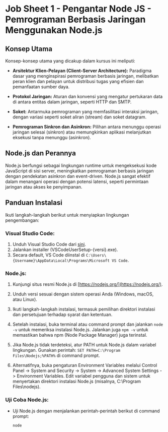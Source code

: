 # Job Sheet 1 - Pengantar Node JS - Pemrograman Berbasis Jaringan Menggunakan Node.js

## Konsep Utama

Konsep-konsep utama yang dicakup dalam kursus ini meliputi:

- **Arsitektur Klien-Pelayan (Client-Server Architecture):** Paradigma dasar yang menginspirasi pemrograman berbasis jaringan, melibatkan peran klien dan pelayan untuk distribusi tugas yang efisien dan pemanfaatan sumber daya.

- **Protokol Jaringan:** Aturan dan konvensi yang mengatur pertukaran data di antara entitas dalam jaringan, seperti HTTP dan SMTP.

- **Soket:** Antarmuka pemrograman yang memfasilitasi interaksi jaringan, dengan variasi seperti soket aliran (stream) dan soket datagram.

- **Pemrograman Sinkron dan Asinkron:** Pilihan antara menunggu operasi jaringan selesai (sinkron) atau memungkinkan aplikasi melanjutkan eksekusi tanpa menunggu (asinkron).

## Node.js dan Perannya

Node.js berfungsi sebagai lingkungan runtime untuk mengeksekusi kode JavaScript di sisi server, meningkatkan pemrograman berbasis jaringan dengan pendekatan asinkron dan event-driven. Node.js sangat efektif dalam menangani operasi dengan potensi latensi, seperti permintaan jaringan atau akses ke penyimpanan.

## Panduan Instalasi

Ikuti langkah-langkah berikut untuk menyiapkan lingkungan pengembangan:

### Visual Studio Code:

1. Unduh Visual Studio Code dari [sini](https://code.visualstudio.com/).
2. Jalankan installer (VSCodeUserSetup-{versi}.exe).
3. Secara default, VS Code diinstal di `C:\Users\{Username}\AppData\Local\Programs\Microsoft VS Code`.

### Node.js:

1. Kunjungi situs resmi Node.js di [https://nodejs.org/](https://nodejs.org/).
2. Unduh versi sesuai dengan sistem operasi Anda (Windows, macOS, atau Linux).
3. Ikuti langkah-langkah instalasi, termasuk pemilihan direktori instalasi dan persetujuan terhadap syarat dan ketentuan.

4. Setelah instalasi, buka terminal atau command prompt dan jalankan `node -v` untuk memeriksa instalasi Node.js. Jalankan juga `npm -v` untuk memastikan bahwa npm (Node Package Manager) juga terinstal.

5. Jika Node.js tidak terdeteksi, atur PATH untuk Node.js dalam variabel lingkungan. Gunakan perintah: `SET PATH=C:\Program Files\Nodejs;%PATH%` di command prompt.

6. Alternatifnya, buka pengaturan Environment Variables melalui Control Panel -> System and Security -> System -> Advanced System Settings -> Environment Variables. Edit variabel pengguna dan sistem untuk menyertakan direktori instalasi Node.js (misalnya, C:\Program Files\nodejs).

### Uji Coba Node.js:

- Uji Node.js dengan menjalankan perintah-perintah berikut di command prompt:

  ```bash
  node
